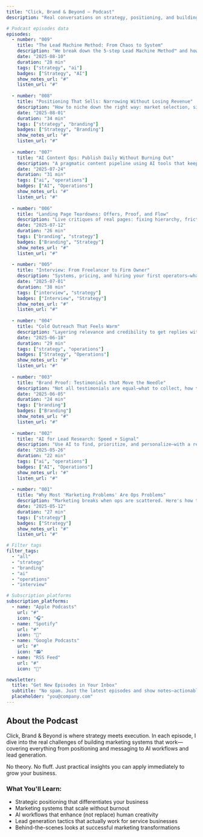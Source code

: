 ```yaml
---
title: "Click, Brand & Beyond — Podcast"
description: "Real conversations on strategy, positioning, and building lead engines that actually work. Bite-sized, practical, and zero fluff."

# Podcast episodes data
episodes:
  - number: "009"
    title: "The Lead Machine Method: From Chaos to System"
    description: "We break down the 5-step Lead Machine Method™ and how to apply it to a services business in under 30 days."
    date: "2025-08-10"
    duration: "28 min"
    tags: ["strategy", "ai"]
    badges: ["Strategy", "AI"]
    show_notes_url: "#"
    listen_url: "#"
  
  - number: "008"
    title: "Positioning That Sells: Narrowing Without Losing Revenue"
    description: "How to niche down the right way: market selection, signals, and a positioning statement that lands."
    date: "2025-08-01"
    duration: "34 min"
    tags: ["strategy", "branding"]
    badges: ["Strategy", "Branding"]
    show_notes_url: "#"
    listen_url: "#"
  
  - number: "007"
    title: "AI Content Ops: Publish Daily Without Burning Out"
    description: "A pragmatic content pipeline using AI tools that keeps quality high and effort low."
    date: "2025-07-24"
    duration: "31 min"
    tags: ["ai", "operations"]
    badges: ["AI", "Operations"]
    show_notes_url: "#"
    listen_url: "#"
  
  - number: "006"
    title: "Landing Page Teardowns: Offers, Proof, and Flow"
    description: "Live critiques of real pages: fixing hierarchy, friction, and message match for better conversions."
    date: "2025-07-12"
    duration: "26 min"
    tags: ["branding", "strategy"]
    badges: ["Branding", "Strategy"]
    show_notes_url: "#"
    listen_url: "#"
  
  - number: "005"
    title: "Interview: From Freelancer to Firm Owner"
    description: "Systems, pricing, and hiring your first operators—what changes when you stop selling hours."
    date: "2025-07-01"
    duration: "38 min"
    tags: ["interview", "strategy"]
    badges: ["Interview", "Strategy"]
    show_notes_url: "#"
    listen_url: "#"
  
  - number: "004"
    title: "Cold Outreach That Feels Warm"
    description: "Layering relevance and credibility to get replies without sounding spammy."
    date: "2025-06-18"
    duration: "29 min"
    tags: ["strategy", "operations"]
    badges: ["Strategy", "Operations"]
    show_notes_url: "#"
    listen_url: "#"
  
  - number: "003"
    title: "Brand Proof: Testimonials that Move the Needle"
    description: "Not all testimonials are equal—what to collect, how to structure, and where to place them."
    date: "2025-06-05"
    duration: "24 min"
    tags: ["branding"]
    badges: ["Branding"]
    show_notes_url: "#"
    listen_url: "#"
  
  - number: "002"
    title: "AI for Lead Research: Speed + Signal"
    description: "Use AI to find, prioritize, and personalize—with a research workflow you can run daily."
    date: "2025-05-26"
    duration: "22 min"
    tags: ["ai", "operations"]
    badges: ["AI", "Operations"]
    show_notes_url: "#"
    listen_url: "#"
  
  - number: "001"
    title: "Why Most 'Marketing Problems' Are Ops Problems"
    description: "Marketing breaks when ops are scattered. Here's how to connect the pipes and get compounding results."
    date: "2025-05-12"
    duration: "27 min"
    tags: ["strategy"]
    badges: ["Strategy"]
    show_notes_url: "#"
    listen_url: "#"

# Filter tags
filter_tags:
  - "all"
  - "strategy"
  - "branding"
  - "ai"
  - "operations"
  - "interview"

# Subscription platforms
subscription_platforms:
  - name: "Apple Podcasts"
    url: "#"
    icon: "🎧"
  - name: "Spotify"
    url: "#"
    icon: "🎵"
  - name: "Google Podcasts"
    url: "#"
    icon: "📻"
  - name: "RSS Feed"
    url: "#"
    icon: "📡"

newsletter:
  title: "Get New Episodes in Your Inbox"
  subtitle: "No spam. Just the latest episodes and show notes—actionable, concise, and useful."
  placeholder: "you@company.com"
---
```


## About the Podcast

Click, Brand & Beyond is where strategy meets execution. In each episode, I dive into the real challenges of building marketing systems that work—covering everything from positioning and messaging to AI workflows and lead generation.

No theory. No fluff. Just practical insights you can apply immediately to grow your business.

### What You'll Learn:
- Strategic positioning that differentiates your business
- Marketing systems that scale without burnout
- AI workflows that enhance (not replace) human creativity
- Lead generation tactics that actually work for service businesses
- Behind-the-scenes looks at successful marketing transformations